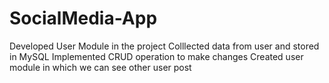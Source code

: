 # SocialMedia-App
Developed User Module in the project  Colllected data from user and stored in MySQL  Implemented CRUD operation to make changes   Created user module in which we can see other user post

